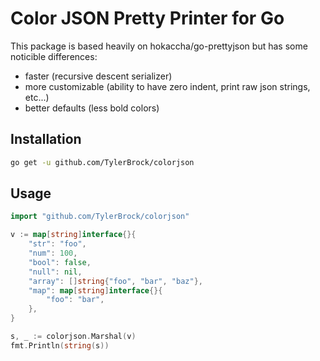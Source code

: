 Color JSON Pretty Printer for Go
================================

This package is based heavily on hokaccha/go-prettyjson but has some noticible differences:
 - faster (recursive descent serializer)
 - more customizable (ability to have zero indent, print raw json strings, etc...)
 - better defaults (less bold colors)

Installation
------------

```sh
go get -u github.com/TylerBrock/colorjson
```

Usage
-----

```go
import "github.com/TylerBrock/colorjson"

v := map[string]interface{}{
    "str": "foo",
    "num": 100,
    "bool": false,
    "null": nil,
    "array": []string{"foo", "bar", "baz"},
    "map": map[string]interface{}{
        "foo": "bar",
    },
}

s, _ := colorjson.Marshal(v)
fmt.Println(string(s))
```
